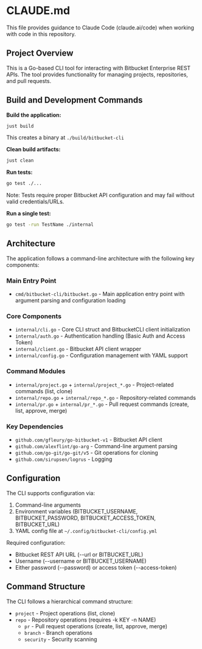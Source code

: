# CLAUDE.md

This file provides guidance to Claude Code (claude.ai/code) when working with code in this repository.

## Project Overview

This is a Go-based CLI tool for interacting with Bitbucket Enterprise REST APIs. The tool provides functionality for managing projects, repositories, and pull requests.

## Build and Development Commands

**Build the application:**
```bash
just build
```
This creates a binary at `./build/bitbucket-cli`

**Clean build artifacts:**
```bash
just clean
```

**Run tests:**
```bash
go test ./...
```
Note: Tests require proper Bitbucket API configuration and may fail without valid credentials/URLs.

**Run a single test:**
```bash
go test -run TestName ./internal
```

## Architecture

The application follows a command-line architecture with the following key components:

### Main Entry Point
- `cmd/bitbucket-cli/bitbucket.go` - Main application entry point with argument parsing and configuration loading

### Core Components
- `internal/cli.go` - Core CLI struct and BitbucketCLI client initialization
- `internal/auth.go` - Authentication handling (Basic Auth and Access Token)
- `internal/client.go` - Bitbucket API client wrapper
- `internal/config.go` - Configuration management with YAML support

### Command Modules
- `internal/project.go` + `internal/project_*.go` - Project-related commands (list, clone)
- `internal/repo.go` + `internal/repo_*.go` - Repository-related commands
- `internal/pr.go` + `internal/pr_*.go` - Pull request commands (create, list, approve, merge)

### Key Dependencies
- `github.com/gfleury/go-bitbucket-v1` - Bitbucket API client
- `github.com/alexflint/go-arg` - Command-line argument parsing
- `github.com/go-git/go-git/v5` - Git operations for cloning
- `github.com/sirupsen/logrus` - Logging

## Configuration

The CLI supports configuration via:
1. Command-line arguments
2. Environment variables (BITBUCKET_USERNAME, BITBUCKET_PASSWORD, BITBUCKET_ACCESS_TOKEN, BITBUCKET_URL)
3. YAML config file at `~/.config/bitbucket-cli/config.yml`

Required configuration:
- Bitbucket REST API URL (--url or BITBUCKET_URL)
- Username (--username or BITBUCKET_USERNAME)
- Either password (--password) or access token (--access-token)

## Command Structure

The CLI follows a hierarchical command structure:
- `project` - Project operations (list, clone)
- `repo` - Repository operations (requires -k KEY -n NAME)
  - `pr` - Pull request operations (create, list, approve, merge)
  - `branch` - Branch operations
  - `security` - Security scanning